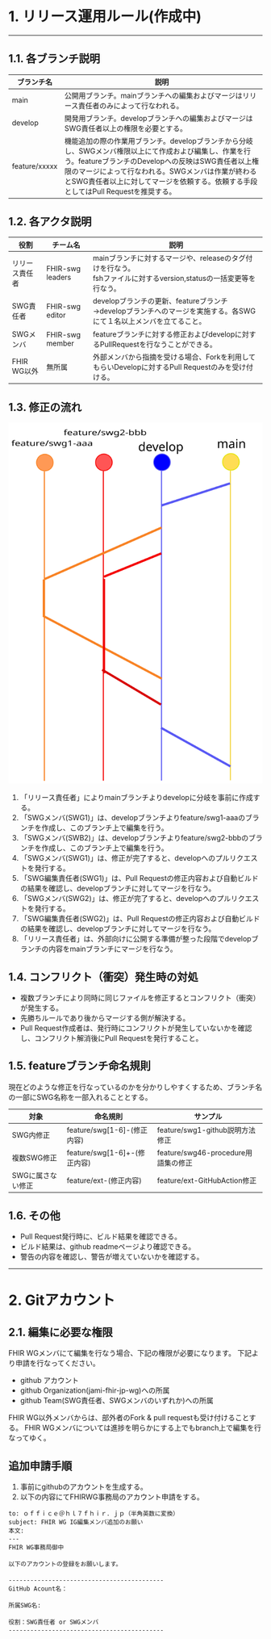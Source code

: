 # 1. リリース運用ルール(作成中)
---

## 1.1. 各ブランチ説明
|ブランチ名|説明|
| --- | ---|
| main | 公開用ブランチ。mainブランチへの編集およびマージはリリース責任者のみによって行なわれる。|
| develop | 開発用ブランチ。developブランチへの編集およびマージはSWG責任者以上の権限を必要とする。|
| feature/xxxxx | 機能追加の際の作業用ブランチ。developブランチから分岐し、SWGメンバ権限以上にて作成および編集し、作業を行う。featureブランチのDevelopへの反映はSWG責任者以上権限のマージによって行なわれる。SWGメンバは作業が終わるとSWG責任者以上に対してマージを依頼する。依頼する手段としてはPull Requestを推奨する。|

## 1.2. 各アクタ説明
|役割|チーム名|説明|
|---|---|---|
|リリース責任者|FHIR-swg leaders|mainブランチに対するマージや、releaseのタグ付けを行なう。<br/>fshファイルに対するversion,statusの一括変更等を行なう。|
|SWG責任者|FHIR-swg editor|developブランチの更新、featureブランチ→developブランチへのマージを実施する。各SWGにて１名以上メンバを立てること。|
|SWGメンバ|FHIR-swg member|featureブランチに対する修正およびdevelopに対するPullRequestを行なうことができる。|
|FHIR WG以外| 無所属 | 外部メンバから指摘を受ける場合、Forkを利用してもらいDevelopに対するPull Requestのみを受け付ける。|

## 1.3. 修正の流れ
![ブランチの流れ](img/branch.svg)
1. 「リリース責任者」によりmainブランチよりdevelopに分岐を事前に作成する。
1. 「SWGメンバ(SWG1)」は、developブランチよりfeature/swg1-aaaのブランチを作成し、このブランチ上で編集を行う。
1. 「SWGメンバ(SWB2)」は、developブランチよりfeature/swg2-bbbのブランチを作成し、このブランチ上で編集を行う。
1. 「SWGメンバ(SWG1)」は、修正が完了すると、developへのプルリクエストを発行する。
1. 「SWG編集責任者(SWG1)」は、Pull Requestの修正内容および自動ビルドの結果を確認し、developブランチに対してマージを行なう。
1. 「SWGメンバ(SWG2)」は、修正が完了すると、developへのプルリクエストを発行する。
1. 「SWG編集責任者(SWG2)」は、Pull Requestの修正内容および自動ビルドの結果を確認し、developブランチに対してマージを行なう。
1. 「リリース責任者」は、外部向けに公開する準備が整った段階でdevelopブランチの内容をmainブランチにマージを行なう。

## 1.4. コンフリクト（衝突）発生時の対処
* 複数ブランチにより同時に同じファイルを修正するとコンフリクト（衝突）が発生する。
* 先勝ちルールであり後からマージする側が解決する。
* Pull Request作成者は、発行時にコンフリクトが発生していないかを確認し、コンフリクト解消後にPull Requestを発行すること。

## 1.5. featureブランチ命名規則
現在どのような修正を行なっているのかを分かりしやすくするため、ブランチ名の一部にSWG名称を一部入れることとする。

|対象| 命名規則 | サンプル |
|---|---|---| 
| SWG内修正 | feature/swg[1-6]-(修正内容) | feature/swg1-github説明方法修正| 
| 複数SWG修正 | feature/swg[1-6]+-(修正内容) | feature/swg46-procedure用語集の修正 |
| SWGに属さない修正 | feature/ext-(修正内容) | feature/ext-GitHubAction修正 |

## 1.6. その他
* Pull Request発行時に、ビルド結果を確認できる。
* ビルド結果は、github readmeページより確認できる。
* 警告の内容を確認し、警告が増えていないかを確認する。

----
# 2. Gitアカウント

##  2.1. 編集に必要な権限
FHIR WGメンバにて編集を行なう場合、下記の権限が必要になります。
下記より申請を行なってください。

* github アカウント
* github Organization(jami-fhir-jp-wg)への所属
* github Team(SWG責任者、SWGメンバのいずれか)への所属

FHIR WG以外メンバからは、部外者のFork & pull requestも受け付けることする。
FHIR WGメンバについては進捗を明らかにする上でもbranch上で編集を行なってゆく。

## 追加申請手順
1. 事前にgithubのアカウントを生成する。
1. 以下の内容にてFHIRWG事務局のアカウント申請をする。

``` 
to: ｏｆｆｉｃｅ＠ｈｌ７ｆｈｉｒ．ｊｐ（半角英数に変換）
subject: FHIR WG IG編集メンバ追加のお願い
本文:
---
FHIR WG事務局御中

以下のアカウントの登録をお願いします。

-------------------------------------------
GitHub Acount名：

所属SWG名:

役割：SWG責任者 or SWGメンバ
-------------------------------------------
```
